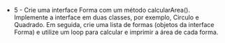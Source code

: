 - 5 - Crie uma interface Forma com um método calcularArea(). Implemente a interface em duas classes, por exemplo, Circulo e Quadrado. Em seguida, crie uma lista de formas (objetos da interface Forma) e utilize um loop para calcular e imprimir a área de cada forma.
